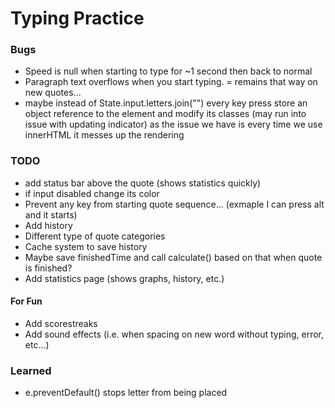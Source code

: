 # Typing Practice
### Bugs
- Speed is null when starting to type for ~1 second then back to normal
- Paragraph text overflows when you start typing.
= remains that way on new quotes... 
- maybe instead of State.input.letters.join("") every key press store an object reference 
to the element and modify its classes (may run into issue with updating indicator)
as the issue we have is every time we use innerHTML it messes up the rendering

### TODO
- add status bar above the quote (shows statistics quickly)
- if input disabled change its color
- Prevent any key from starting quote sequence... (exmaple I can press alt and it starts)
- Add history
- Different type of quote categories
- Cache system to save history
- Maybe save finishedTime and call calculate() based on that when quote is finished?
- Add statistics page (shows graphs, history, etc.)
#### For Fun
- Add scorestreaks
- Add sound effects (i.e. when spacing on new word without typing, error, etc...)

### Learned
- e.preventDefault() stops letter from being placed 